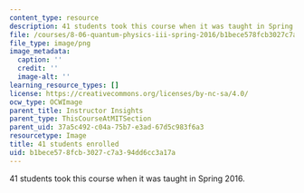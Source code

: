```yaml
---
content_type: resource
description: 41 students took this course when it was taught in Spring 2016.
file: /courses/8-06-quantum-physics-iii-spring-2016/b1bece578fcb3027c7a394dd6cc3a17a_41.png
file_type: image/png
image_metadata:
  caption: ''
  credit: ''
  image-alt: ''
learning_resource_types: []
license: https://creativecommons.org/licenses/by-nc-sa/4.0/
ocw_type: OCWImage
parent_title: Instructor Insights
parent_type: ThisCourseAtMITSection
parent_uid: 37a5c492-c04a-75b7-e3ad-67d5c983f6a3
resourcetype: Image
title: 41 students enrolled
uid: b1bece57-8fcb-3027-c7a3-94dd6cc3a17a
---
```

41 students took this course when it was taught in Spring 2016.